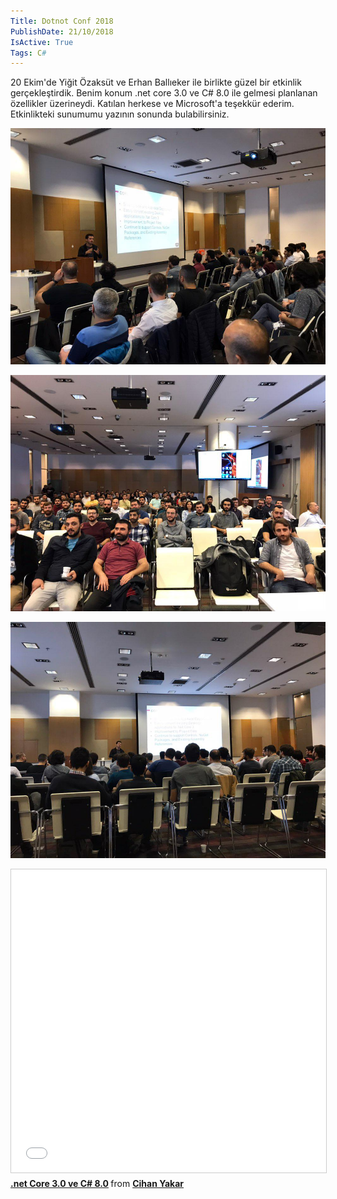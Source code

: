 ```yaml
---
Title: Dotnot Conf 2018
PublishDate: 21/10/2018
IsActive: True
Tags: C#
---
```


20 Ekim'de Yiğit Özaksüt ve Erhan Ballıeker ile birlikte güzel bir etkinlik gerçekleştirdik. Benim konum .net core 3.0 ve C# 8.0 ile gelmesi planlanan özellikler üzerineydi. Katılan herkese ve Microsoft'a teşekkür ederim. Etkinlikteki sunumumu yazının sonunda bulabilirsiniz. 


![conf1.jpg](media/Conf2018/conf1.jpg)

![conf2.jpg](media/Conf2018/conf2.jpg)

![conf3.jpg](media/Conf2018/conf3.jpg)



<iframe src="//www.slideshare.net/slideshow/embed_code/key/kZTLKg49Ngxaig" width="595" height="485" frameborder="0" marginwidth="0" marginheight="0" scrolling="no" style="border:1px solid #CCC; border-width:1px; margin-bottom:5px; max-width: 100%;" allowfullscreen> </iframe> <div style="margin-bottom:5px"> <strong> <a href="//www.slideshare.net/CihanYakar1/net-core-30-ve-c-80" title=".net Core 3.0 ve C# 8.0" target="_blank">.net Core 3.0 ve C# 8.0</a> </strong> from <strong><a href="https://www.slideshare.net/CihanYakar1" target="_blank">Cihan Yakar</a></strong> </div>

